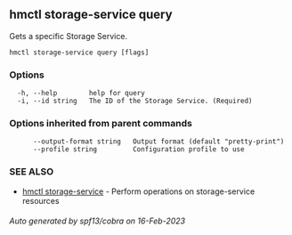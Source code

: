 ## hmctl storage-service query

Gets a specific Storage Service.

```
hmctl storage-service query [flags]
```

### Options

```
  -h, --help        help for query
  -i, --id string   The ID of the Storage Service. (Required)
```

### Options inherited from parent commands

```
      --output-format string   Output format (default "pretty-print")
      --profile string         Configuration profile to use
```

### SEE ALSO

* [hmctl storage-service](hmctl_storage-service.md)	 - Perform operations on storage-service resources

###### Auto generated by spf13/cobra on 16-Feb-2023
